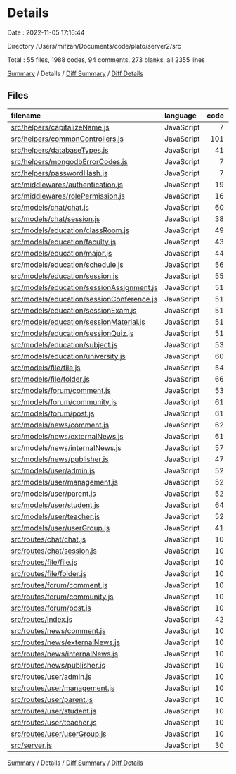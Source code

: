 # Details

Date : 2022-11-05 17:16:44

Directory /Users/mifzan/Documents/code/plato/server2/src

Total : 55 files, 1988 codes, 94 comments, 273 blanks, all 2355 lines

[Summary](results.md) / Details / [Diff Summary](diff.md) / [Diff Details](diff-details.md)

## Files

| filename                                                                                | language   | code | comment | blank | total |
| :-------------------------------------------------------------------------------------- | :--------- | ---: | ------: | ----: | ----: |
| [src/helpers/capitalizeName.js](/src/helpers/capitalizeName.js)                         | JavaScript |    7 |       1 |     2 |    10 |
| [src/helpers/commonControllers.js](/src/helpers/commonControllers.js)                   | JavaScript |  101 |       1 |    13 |   115 |
| [src/helpers/databaseTypes.js](/src/helpers/databaseTypes.js)                           | JavaScript |   41 |       0 |     4 |    45 |
| [src/helpers/mongodbErrorCodes.js](/src/helpers/mongodbErrorCodes.js)                   | JavaScript |    7 |       2 |     2 |    11 |
| [src/helpers/passwordHash.js](/src/helpers/passwordHash.js)                             | JavaScript |    7 |       0 |     2 |     9 |
| [src/middlewares/authentication.js](/src/middlewares/authentication.js)                 | JavaScript |   19 |       0 |     4 |    23 |
| [src/middlewares/rolePermission.js](/src/middlewares/rolePermission.js)                 | JavaScript |   16 |       1 |     1 |    18 |
| [src/models/chat/chat.js](/src/models/chat/chat.js)                                     | JavaScript |   60 |       0 |     5 |    65 |
| [src/models/chat/session.js](/src/models/chat/session.js)                               | JavaScript |   38 |       0 |     5 |    43 |
| [src/models/education/classRoom.js](/src/models/education/classRoom.js)                 | JavaScript |   49 |       0 |     5 |    54 |
| [src/models/education/faculty.js](/src/models/education/faculty.js)                     | JavaScript |   43 |       0 |     5 |    48 |
| [src/models/education/major.js](/src/models/education/major.js)                         | JavaScript |   44 |       0 |     5 |    49 |
| [src/models/education/schedule.js](/src/models/education/schedule.js)                   | JavaScript |   56 |       0 |     5 |    61 |
| [src/models/education/session.js](/src/models/education/session.js)                     | JavaScript |   55 |       0 |     5 |    60 |
| [src/models/education/sessionAssignment.js](/src/models/education/sessionAssignment.js) | JavaScript |   51 |       0 |     5 |    56 |
| [src/models/education/sessionConference.js](/src/models/education/sessionConference.js) | JavaScript |   51 |       0 |     5 |    56 |
| [src/models/education/sessionExam.js](/src/models/education/sessionExam.js)             | JavaScript |   51 |       0 |     5 |    56 |
| [src/models/education/sessionMaterial.js](/src/models/education/sessionMaterial.js)     | JavaScript |   51 |       0 |     5 |    56 |
| [src/models/education/sessionQuiz.js](/src/models/education/sessionQuiz.js)             | JavaScript |   51 |       0 |     5 |    56 |
| [src/models/education/subject.js](/src/models/education/subject.js)                     | JavaScript |   53 |       2 |     5 |    60 |
| [src/models/education/university.js](/src/models/education/university.js)               | JavaScript |   60 |       0 |     5 |    65 |
| [src/models/file/file.js](/src/models/file/file.js)                                     | JavaScript |   54 |       0 |     5 |    59 |
| [src/models/file/folder.js](/src/models/file/folder.js)                                 | JavaScript |   66 |       0 |     5 |    71 |
| [src/models/forum/comment.js](/src/models/forum/comment.js)                             | JavaScript |   53 |       0 |     5 |    58 |
| [src/models/forum/community.js](/src/models/forum/community.js)                         | JavaScript |   61 |       0 |     5 |    66 |
| [src/models/forum/post.js](/src/models/forum/post.js)                                   | JavaScript |   61 |       0 |     5 |    66 |
| [src/models/news/comment.js](/src/models/news/comment.js)                               | JavaScript |   62 |       0 |     5 |    67 |
| [src/models/news/externalNews.js](/src/models/news/externalNews.js)                     | JavaScript |   61 |       3 |     6 |    70 |
| [src/models/news/internalNews.js](/src/models/news/internalNews.js)                     | JavaScript |   57 |       3 |     6 |    66 |
| [src/models/news/publisher.js](/src/models/news/publisher.js)                           | JavaScript |   47 |       0 |     5 |    52 |
| [src/models/user/admin.js](/src/models/user/admin.js)                                   | JavaScript |   52 |       0 |     5 |    57 |
| [src/models/user/management.js](/src/models/user/management.js)                         | JavaScript |   52 |       0 |     5 |    57 |
| [src/models/user/parent.js](/src/models/user/parent.js)                                 | JavaScript |   52 |       0 |     5 |    57 |
| [src/models/user/student.js](/src/models/user/student.js)                               | JavaScript |   64 |       0 |     5 |    69 |
| [src/models/user/teacher.js](/src/models/user/teacher.js)                               | JavaScript |   52 |       0 |     5 |    57 |
| [src/models/user/userGroup.js](/src/models/user/userGroup.js)                           | JavaScript |   41 |       0 |     5 |    46 |
| [src/routes/chat/chat.js](/src/routes/chat/chat.js)                                     | JavaScript |   10 |       4 |     5 |    19 |
| [src/routes/chat/session.js](/src/routes/chat/session.js)                               | JavaScript |   10 |       4 |     5 |    19 |
| [src/routes/file/file.js](/src/routes/file/file.js)                                     | JavaScript |   10 |       4 |     5 |    19 |
| [src/routes/file/folder.js](/src/routes/file/folder.js)                                 | JavaScript |   10 |       4 |     5 |    19 |
| [src/routes/forum/comment.js](/src/routes/forum/comment.js)                             | JavaScript |   10 |       4 |     5 |    19 |
| [src/routes/forum/community.js](/src/routes/forum/community.js)                         | JavaScript |   10 |       4 |     5 |    19 |
| [src/routes/forum/post.js](/src/routes/forum/post.js)                                   | JavaScript |   10 |       4 |     5 |    19 |
| [src/routes/index.js](/src/routes/index.js)                                             | JavaScript |   42 |      13 |     6 |    61 |
| [src/routes/news/comment.js](/src/routes/news/comment.js)                               | JavaScript |   10 |       4 |     5 |    19 |
| [src/routes/news/externalNews.js](/src/routes/news/externalNews.js)                     | JavaScript |   10 |       4 |     5 |    19 |
| [src/routes/news/internalNews.js](/src/routes/news/internalNews.js)                     | JavaScript |   10 |       4 |     5 |    19 |
| [src/routes/news/publisher.js](/src/routes/news/publisher.js)                           | JavaScript |   10 |       4 |     5 |    19 |
| [src/routes/user/admin.js](/src/routes/user/admin.js)                                   | JavaScript |   10 |       4 |     5 |    19 |
| [src/routes/user/management.js](/src/routes/user/management.js)                         | JavaScript |   10 |       4 |     5 |    19 |
| [src/routes/user/parent.js](/src/routes/user/parent.js)                                 | JavaScript |   10 |       4 |     5 |    19 |
| [src/routes/user/student.js](/src/routes/user/student.js)                               | JavaScript |   10 |       4 |     5 |    19 |
| [src/routes/user/teacher.js](/src/routes/user/teacher.js)                               | JavaScript |   10 |       4 |     5 |    19 |
| [src/routes/user/userGroup.js](/src/routes/user/userGroup.js)                           | JavaScript |   10 |       4 |     5 |    19 |
| [src/server.js](/src/server.js)                                                         | JavaScript |   30 |       0 |     7 |    37 |

[Summary](results.md) / Details / [Diff Summary](diff.md) / [Diff Details](diff-details.md)

